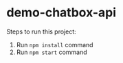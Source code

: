 # demo-chatbox-api

Steps to run this project:

1. Run `npm install` command
3. Run `npm start` command
